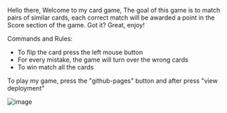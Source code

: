 Hello there,
Welcome to my card game, The goal of this game is to match pairs of similar cards,
each correct match will be awarded a point in the Score section of the game.
Got it? 
Great, enjoy!

Commands and Rules:

- To flip the card press the left mouse button
- For every mistake, the game will turn over the wrong cards
- To win match all the cards

To play my game, press the "github-pages" button and after press "view deployment" 

![image](https://github.com/Lorenzo-Rosas-2C-JCMaxwell-2023/CardGameTutorial/assets/124684090/6a21c36a-ec14-4ae2-9d8b-88d98e219574)

